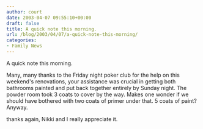 ```yaml
---
author: court
date: 2003-04-07 09:55:10+00:00
draft: false
title: A quick note this morning.
url: /blog/2003/04/07/a-quick-note-this-morning/
categories:
- Family News
---
```


A quick note this morning.

Many, many thanks to the Friday night poker club for the help on this weekend's renovations, your assistance was crucial in getting both bathrooms painted and put back together entirely by Sunday night.  The powder room took 3 coats to cover by the way.  Makes one wonder if we should have bothered with two coats of primer under that.  5 coats of paint?  Anyway.

thanks again, Nikki and I really appreciate it.
